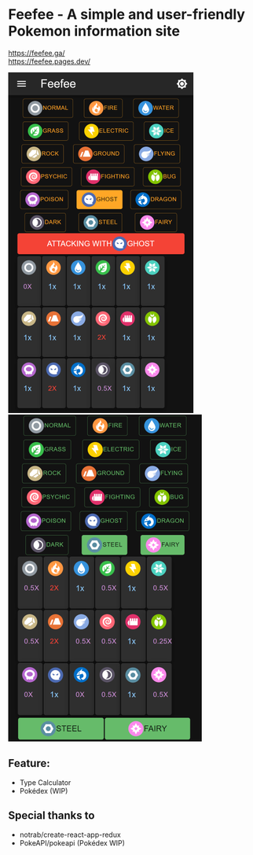 # Feefee - A simple and user-friendly Pokemon information site

https://feefee.ga/ \
https://feefee.pages.dev/

![](type_attack.png)![](type_defense.png)

## Feature:
- Type Calculator
- Pokédex (WIP)

## Special thanks to
- notrab/create-react-app-redux
- PokeAPI/pokeapi (Pokédex WIP)
